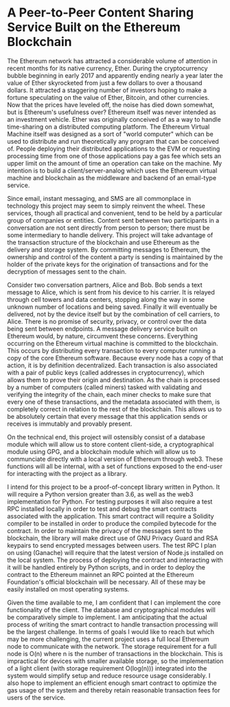 # A Peer-to-Peer Content Sharing Service Built on the Ethereum Blockchain
The Ethereum network has attracted a considerable volume of attention in
recent months for its native currency, Ether. During the
cryptocurrency bubble beginning in early 2017 and apparently ending
nearly a year later the value of Ether skyrocketed from just a few
dollars to over a thousand dollars. It attracted a staggering number of
investors hoping to make a fortune speculating on the value of Ether,
Bitcoin, and other currencies. Now that the prices have leveled off, the
noise has died down somewhat, but is Ethereum's usefulness over?
Ethereum itself was never intended as an investment vehicle. Ether was
originally conceived of as a way to handle time-sharing on a distributed
computing platform. The Ethereum Virtual Machine itself was designed as
a sort of "world computer" which can be used to distribute and run
theoretically any program that can be conceived of. People deploying
their distributed applications to the EVM or requesting processing time
from one of those applications pay a gas fee which sets an upper limit on the
amount of time an operation can take on the machine. My
intention is to build a client/server-analog which uses the Ethereum
virtual machine and blockchain as the middleware and backend of an
email-type service.


Since email, instant messaging, and SMS are all commonplace in
technology this project may seem to simply reinvent the wheel. These
services, though all practical and convenient, tend to be held by a
particular group of companies or entities. Content sent between two
participants in a conversation are not sent directly from person to
person; there must be some intermediary to handle delivery. This project
will take advantage of the transaction structure of the blockchain and
use Ethereum as the delivery and storage system. By committing messages
to Ethereum, the ownership and control of the content a party is sending
is maintained by the holder of the private keys for the origination of
transactions and for the decryption of messages sent to the chain.


Consider two conversation partners, Alice and Bob. Bob sends a text
message to Alice, which is sent from his device to his carrier. It is
relayed through cell towers and data centers, stopping along the way in
some unknown number of locations and being saved. Finally it will
eventually be delivered, not by the device itself but by the combination
of cell carriers, to Alice. There is no promise of security, privacy, or
control over the data being sent between endpoints. A message delivery
service built on Ethereum would, by nature, circumvent these concerns.
Everything occurring on the Ethereum virtual machine is committed to the
blockchain. This occurs by distributing every transaction
to every computer running a copy of the core Ethereum software. Because
every node has a
copy of that action, it is by definition decentralized. Each transaction
is also associated with a pair of public keys (called addresses in
cryptocurrency), which allows them to prove their origin and
destination. As the chain is processed by a number of computers (called
miners) tasked with validating and verifying the integrity of the
chain, each miner checks to make sure that every one of
these transactions, and the metadata associated with them, is completely
correct in relation to the rest of the
blockchain.
This allows us to be absolutely certain that every message that this
application sends or receives is immutably and provably
present.

On the technical end, this project will ostensibly consist of a database
module which will allow us to store content client-side, a
cryptographical module using GPG, and a blockchain module which will
allow us to communciate directly with a local version of Ethereum
through web3. These functions will all be internal, with a set of
functions exposed to the end-user for interacting with the project as a
library.


I intend for this project to be a proof-of-concept library written in
Python. It will require a Python version greater than 3.6, as well as
the web3
implementation for Python. For testing purposes it will also
require a test RPC installed locally in order to test and
debug the smart contracts associated with the application. This
smart contract will require a Solidity compiler to be installed in order
to produce the compiled bytecode for the contract. In order to maintain
the privacy of the messages sent to the blockchain, the library will
make direct use of GNU Privacy Guard and RSA keypairs to send encrypted
messages between users. The test RPC I plan on using (Ganache) will
require that the latest version of Node.js installed on the local
system. The process of deploying the contract and interacting with it
will be handled entirely by Python scripts, and in order to deploy the
contract to the Ethereum mainnet an RPC pointed at the Ethereum
Foundation's official blockchain will be necessary. All of these may be
easily installed on most operating systems.


Given the time available to me, I am confident that I can implement the
core functionality of the client. The database and cryptographical
modules will be comparatively simple to implement. I am anticipating
that the actual process of writing the smart contract to handle
transaction processing will be the largest challenge. In terms of goals
I would like to reach but which may be more challenging, the current
project uses a full local Ethereum node to communicate with the network.
The storage requirement for a full node is O(n) where n is the number of
transactions in the blockchain. This is impractical for devices with
smaller available storage, so the implementation of a light client (with storage requirement O(log(n)))
integrated into the system would simplify setup and reduce resource
usage considerably. I also hope to implement an efficient enough smart
contract to optimize the gas usage of the system and thereby retain
reasonable transaction fees for users of the service.
